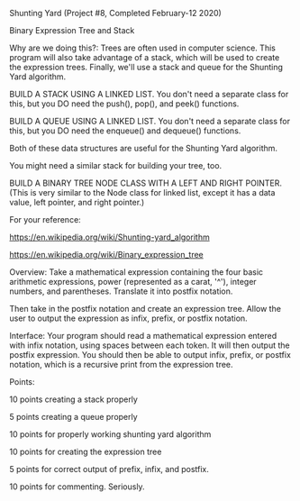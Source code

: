 Shunting Yard (Project #8, Completed February-12 2020)

 

Binary Expression Tree and Stack

                                                          

Why are we doing this?:  Trees are often used in computer science.  This program will also take advantage of a stack, which will be used to create the expression trees. Finally, we'll use a stack and queue for the Shunting Yard algorithm.

BUILD A STACK USING A LINKED LIST. You don't need a separate class for this, but you DO need the push(), pop(), and peek() functions.

BUILD A QUEUE USING A LINKED LIST. You don't need a separate class for this, but you DO need the enqueue() and dequeue() functions.

Both of these data structures are useful for the Shunting Yard algorithm.

You might need a similar stack for building your tree, too.

BUILD A BINARY TREE NODE CLASS WITH A LEFT AND RIGHT POINTER. (This is very similar to the Node class for linked list, except it has a data value, left pointer, and right pointer.)

For your reference:

https://en.wikipedia.org/wiki/Shunting-yard_algorithm

https://en.wikipedia.org/wiki/Binary_expression_tree

Overview:  Take a mathematical expression containing the four basic arithmetic expressions, power (represented as a carat, '^'), integer numbers, and parentheses. Translate it into postfix notation.

Then take in the postfix notation and create an expression tree. Allow the user to output the expression as infix, prefix, or postfix notation.

Interface:  Your program should read a mathematical expression entered with infix notation, using spaces between each token. It will then output the postfix expression. You should then be able to output infix, prefix, or postfix notation, which is a recursive print from the expression tree.

Points: 

10 points creating a stack properly

5 points creating a queue properly

10 points for properly working shunting yard algorithm

10 points for creating the expression tree

5 points for correct output of prefix, infix, and postfix.

10 points for commenting. Seriously. 
